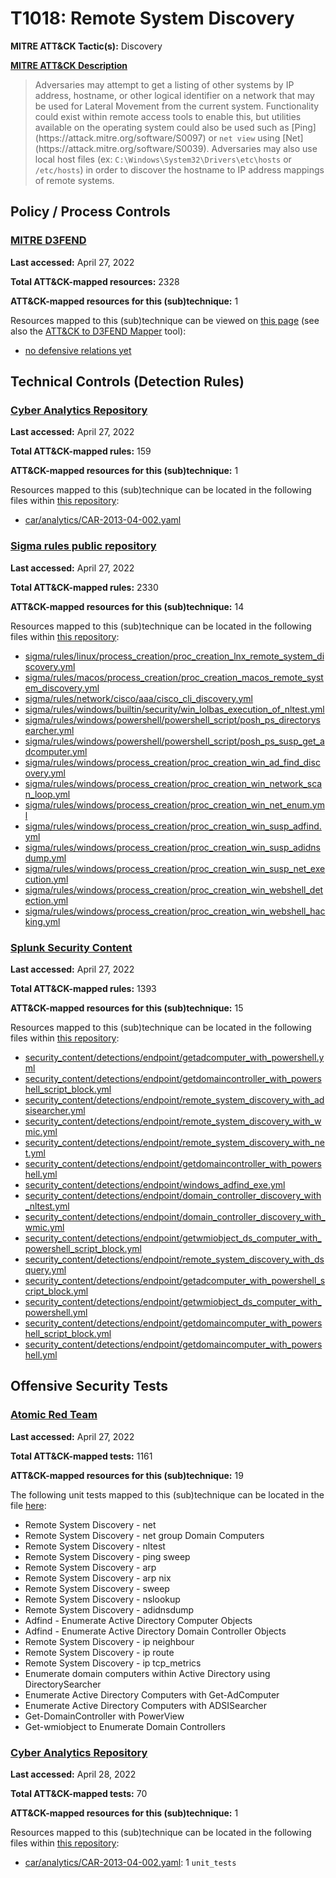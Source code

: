 # T1018: Remote System Discovery
**MITRE ATT&CK Tactic(s):** Discovery

**[MITRE ATT&CK Description](https://attack.mitre.org/techniques/T1018)**
<blockquote>Adversaries may attempt to get a listing of other systems by IP address, hostname, or other logical identifier on a network that may be used for Lateral Movement from the current system. Functionality could exist within remote access tools to enable this, but utilities available on the operating system could also be used such as  [Ping](https://attack.mitre.org/software/S0097) or <code>net view</code> using [Net](https://attack.mitre.org/software/S0039). Adversaries may also use local host files (ex: <code>C:\Windows\System32\Drivers\etc\hosts</code> or <code>/etc/hosts</code>) in order to discover the hostname to IP address mappings of remote systems. 
</blockquote>

## Policy / Process Controls
### [MITRE D3FEND](https://d3fend.mitre.org/)
**Last accessed:** April 27, 2022

**Total ATT&CK-mapped resources:** 2328

**ATT&CK-mapped resources for this (sub)technique:** 1

Resources mapped to this (sub)technique can be viewed on [this page](https://d3fend.mitre.org/) (see also the [ATT&CK to D3FEND Mapper](https://d3fend.mitre.org/tools/attack-mapper) tool):

* [no defensive relations yet](https://d3fend.mitre.org/techniques/d3f:nodefensiverelationsyet)

## Technical Controls (Detection Rules)
### [Cyber Analytics Repository](https://car.mitre.org)
**Last accessed:** April 27, 2022

**Total ATT&CK-mapped rules:** 159

**ATT&CK-mapped resources for this (sub)technique:** 1

Resources mapped to this (sub)technique can be located in the following files within [this repository](https://github.com/mitre-attack/car/blob/master/analytics):

* [car/analytics/CAR-2013-04-002.yaml](https://github.com/mitre-attack/car/blob/master/analytics/CAR-2013-04-002.yaml)

### [Sigma rules public repository](https://github.com/SigmaHQ/sigma)
**Last accessed:** April 27, 2022

**Total ATT&CK-mapped rules:** 2330

**ATT&CK-mapped resources for this (sub)technique:** 14

Resources mapped to this (sub)technique can be located in the following files within [this repository](https://github.com/SigmaHQ/sigma/tree/master/rules):

* [sigma/rules/linux/process_creation/proc_creation_lnx_remote_system_discovery.yml](https://github.com/SigmaHQ/sigma/blob/master/rules/linux/process_creation/proc_creation_lnx_remote_system_discovery.yml)
* [sigma/rules/macos/process_creation/proc_creation_macos_remote_system_discovery.yml](https://github.com/SigmaHQ/sigma/blob/master/rules/macos/process_creation/proc_creation_macos_remote_system_discovery.yml)
* [sigma/rules/network/cisco/aaa/cisco_cli_discovery.yml](https://github.com/SigmaHQ/sigma/blob/master/rules/network/cisco/aaa/cisco_cli_discovery.yml)
* [sigma/rules/windows/builtin/security/win_lolbas_execution_of_nltest.yml](https://github.com/SigmaHQ/sigma/blob/master/rules/windows/builtin/security/win_lolbas_execution_of_nltest.yml)
* [sigma/rules/windows/powershell/powershell_script/posh_ps_directorysearcher.yml](https://github.com/SigmaHQ/sigma/blob/master/rules/windows/powershell/powershell_script/posh_ps_directorysearcher.yml)
* [sigma/rules/windows/powershell/powershell_script/posh_ps_susp_get_adcomputer.yml](https://github.com/SigmaHQ/sigma/blob/master/rules/windows/powershell/powershell_script/posh_ps_susp_get_adcomputer.yml)
* [sigma/rules/windows/process_creation/proc_creation_win_ad_find_discovery.yml](https://github.com/SigmaHQ/sigma/blob/master/rules/windows/process_creation/proc_creation_win_ad_find_discovery.yml)
* [sigma/rules/windows/process_creation/proc_creation_win_network_scan_loop.yml](https://github.com/SigmaHQ/sigma/blob/master/rules/windows/process_creation/proc_creation_win_network_scan_loop.yml)
* [sigma/rules/windows/process_creation/proc_creation_win_net_enum.yml](https://github.com/SigmaHQ/sigma/blob/master/rules/windows/process_creation/proc_creation_win_net_enum.yml)
* [sigma/rules/windows/process_creation/proc_creation_win_susp_adfind.yml](https://github.com/SigmaHQ/sigma/blob/master/rules/windows/process_creation/proc_creation_win_susp_adfind.yml)
* [sigma/rules/windows/process_creation/proc_creation_win_susp_adidnsdump.yml](https://github.com/SigmaHQ/sigma/blob/master/rules/windows/process_creation/proc_creation_win_susp_adidnsdump.yml)
* [sigma/rules/windows/process_creation/proc_creation_win_susp_net_execution.yml](https://github.com/SigmaHQ/sigma/blob/master/rules/windows/process_creation/proc_creation_win_susp_net_execution.yml)
* [sigma/rules/windows/process_creation/proc_creation_win_webshell_detection.yml](https://github.com/SigmaHQ/sigma/blob/master/rules/windows/process_creation/proc_creation_win_webshell_detection.yml)
* [sigma/rules/windows/process_creation/proc_creation_win_webshell_hacking.yml](https://github.com/SigmaHQ/sigma/blob/master/rules/windows/process_creation/proc_creation_win_webshell_hacking.yml)

### [Splunk Security Content](https://github.com/splunk/security_content)
**Last accessed:** April 27, 2022

**Total ATT&CK-mapped rules:** 1393

**ATT&CK-mapped resources for this (sub)technique:** 15

Resources mapped to this (sub)technique can be located in the following files within [this repository](https://github.com/splunk/security_content/tree/develop/detections):

* [security_content/detections/endpoint/getadcomputer_with_powershell.yml](https://github.com/splunk/security_content/blob/develop/detections/endpoint/getadcomputer_with_powershell.yml)
* [security_content/detections/endpoint/getdomaincontroller_with_powershell_script_block.yml](https://github.com/splunk/security_content/blob/develop/detections/endpoint/getdomaincontroller_with_powershell_script_block.yml)
* [security_content/detections/endpoint/remote_system_discovery_with_adsisearcher.yml](https://github.com/splunk/security_content/blob/develop/detections/endpoint/remote_system_discovery_with_adsisearcher.yml)
* [security_content/detections/endpoint/remote_system_discovery_with_wmic.yml](https://github.com/splunk/security_content/blob/develop/detections/endpoint/remote_system_discovery_with_wmic.yml)
* [security_content/detections/endpoint/remote_system_discovery_with_net.yml](https://github.com/splunk/security_content/blob/develop/detections/endpoint/remote_system_discovery_with_net.yml)
* [security_content/detections/endpoint/getdomaincontroller_with_powershell.yml](https://github.com/splunk/security_content/blob/develop/detections/endpoint/getdomaincontroller_with_powershell.yml)
* [security_content/detections/endpoint/windows_adfind_exe.yml](https://github.com/splunk/security_content/blob/develop/detections/endpoint/windows_adfind_exe.yml)
* [security_content/detections/endpoint/domain_controller_discovery_with_nltest.yml](https://github.com/splunk/security_content/blob/develop/detections/endpoint/domain_controller_discovery_with_nltest.yml)
* [security_content/detections/endpoint/domain_controller_discovery_with_wmic.yml](https://github.com/splunk/security_content/blob/develop/detections/endpoint/domain_controller_discovery_with_wmic.yml)
* [security_content/detections/endpoint/getwmiobject_ds_computer_with_powershell_script_block.yml](https://github.com/splunk/security_content/blob/develop/detections/endpoint/getwmiobject_ds_computer_with_powershell_script_block.yml)
* [security_content/detections/endpoint/remote_system_discovery_with_dsquery.yml](https://github.com/splunk/security_content/blob/develop/detections/endpoint/remote_system_discovery_with_dsquery.yml)
* [security_content/detections/endpoint/getadcomputer_with_powershell_script_block.yml](https://github.com/splunk/security_content/blob/develop/detections/endpoint/getadcomputer_with_powershell_script_block.yml)
* [security_content/detections/endpoint/getwmiobject_ds_computer_with_powershell.yml](https://github.com/splunk/security_content/blob/develop/detections/endpoint/getwmiobject_ds_computer_with_powershell.yml)
* [security_content/detections/endpoint/getdomaincomputer_with_powershell_script_block.yml](https://github.com/splunk/security_content/blob/develop/detections/endpoint/getdomaincomputer_with_powershell_script_block.yml)
* [security_content/detections/endpoint/getdomaincomputer_with_powershell.yml](https://github.com/splunk/security_content/blob/develop/detections/endpoint/getdomaincomputer_with_powershell.yml)


## Offensive Security Tests
### [Atomic Red Team](https://github.com/redcanaryco/atomic-red-team)
**Last accessed:** April 27, 2022

**Total ATT&CK-mapped tests:** 1161

**ATT&CK-mapped resources for this (sub)technique:** 19

The following unit tests mapped to this (sub)technique can be located in the file [here](https://github.com/redcanaryco/atomic-red-team/tree/master/atomics/T1018/T1018.yaml):

* Remote System Discovery - net
* Remote System Discovery - net group Domain Computers
* Remote System Discovery - nltest
* Remote System Discovery - ping sweep
* Remote System Discovery - arp
* Remote System Discovery - arp nix
* Remote System Discovery - sweep
* Remote System Discovery - nslookup
* Remote System Discovery - adidnsdump
* Adfind - Enumerate Active Directory Computer Objects
* Adfind - Enumerate Active Directory Domain Controller Objects
* Remote System Discovery - ip neighbour
* Remote System Discovery - ip route
* Remote System Discovery - ip tcp_metrics
* Enumerate domain computers within Active Directory using DirectorySearcher
* Enumerate Active Directory Computers with Get-AdComputer
* Enumerate Active Directory Computers with ADSISearcher
* Get-DomainController with PowerView
* Get-wmiobject to Enumerate Domain Controllers

### [Cyber Analytics Repository](https://car.mitre.org)
**Last accessed:** April 28, 2022

**Total ATT&CK-mapped tests:** 70

**ATT&CK-mapped resources for this (sub)technique:** 1

Resources mapped to this (sub)technique can be located in the following files within [this repository](https://github.com/mitre-attack/car/blob/master/analytics):

* [car/analytics/CAR-2013-04-002.yaml](https://github.com/mitre-attack/car/blob/master/analytics/CAR-2013-04-002.yaml): 1 <code>unit_tests</code>

